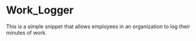 # Work_Logger
 This is a simple snippet that allows employees in an organization to log their minutes of work.
